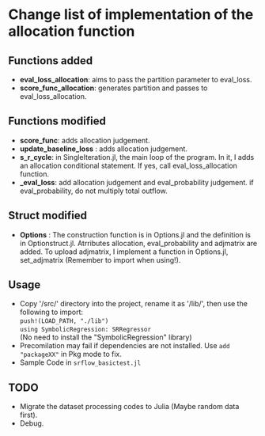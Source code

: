 # Change list of implementation of the allocation function

## Functions added

- **eval_loss_allocation**: aims to pass the partition parameter to eval_loss.
- **score_func_allocation**: generates partition and passes to eval_loss_allocation.

## Functions modified

- **score_func**: adds allocation judgement.
- **update_baseline_loss** : adds allocation judgement.
- **s_r_cycle**: in SingleIteration.jl, the main loop of the program. In it, I adds an allocation conditional statement. If yes, call eval_loss_allocation function.  
- **_eval_loss**: add allocation judgement and eval_probability judgement. if eval_probability, do not multiply total outflow.  

## Struct modified

- **Options** : The construction function is in Options.jl and the definition is in Optionstruct.jl. Atrributes allocation, eval_probability and adjmatrix are added. To upload adjmatrix, I implement a function in Options.jl, set_adjmatrix (Remember to import when using!).

## Usage

- Copy '/src/' directory into the project, rename it as '/lib/', then use the following to import:  
`push!(LOAD_PATH, "./lib")`  
`using SymbolicRegression: SRRegressor`  
(No need to install the "SymbolicRegression" library)
- Precomilation may fail if dependencies are not installed. Use `add "packageXX"` in Pkg mode to fix.
- Sample Code in `srflow_basictest.jl`

## TODO

- Migrate the dataset processing codes to Julia (Maybe random data first).
- Debug.
